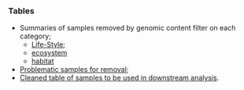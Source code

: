 ### Tables
- Summaries of samples removed by genomic content filter on each category;
    - [Life-Style](reclassification_2022/05_genomic_content_filter/summary_problematic_lifestyle.csv);
    - [ecosystem](reclassification_2022/05_genomic_content_filter/summary_problematic_ecosystem.csv)
    - [habitat](reclassification_2022/05_genomic_content_filter/summary_problematic_habitat.csv)
- [Problematic samples for removal](reclassification_2022/05_genomic_content_filter/problematic_samples.csv);
- [Cleaned table of samples to be used in downstream analysis](reclassification_2022/05_genomic_content_filter/genomic_content_clean_table.csv).